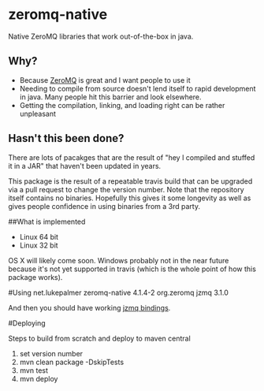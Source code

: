 # zeromq-native
Native ZeroMQ libraries that work out-of-the-box in java.

## Why?
* Because [ZeroMQ](http://zeromq.org/) is great and I want people to use it
* Needing to compile from source doesn't lend itself to rapid development in java. Many people hit this barrier and look elsewhere.
* Getting the compilation, linking, and loading right can be rather unpleasant

## Hasn't this been done?
There are lots of pacakges that are the result of "hey I compiled and stuffed it in a JAR" that haven't been updated in years. 

This package is the result of a repeatable travis build that can be upgraded via a pull request to change the version number.  Note that the repository itself contains no binaries.
Hopefully this gives it some longevity as well as gives people confidence in using binaries from a 3rd party.

##What is implemented
* Linux 64 bit
* Linux 32 bit

OS X will likely come soon. Windows probably not in the near future because it's not yet supported in travis (which is the whole point of how this package works).

#Using 
    <dependency>
        <groupId>net.lukepalmer</groupId>
        <artifactId>zeromq-native</artifactId>
        <version>4.1.4-2</version>
    </dependency>
    <dependency>
        <groupId>org.zeromq</groupId>
        <artifactId>jzmq</artifactId>
        <version>3.1.0</version>
    </dependency>
    
And then you should have working [jzmq bindings](https://github.com/zeromq/jzmq).

#Deploying

Steps to build from scratch and deploy to maven central
1. set version number
1. mvn clean package -DskipTests
1. mvn test
1. mvn deploy
